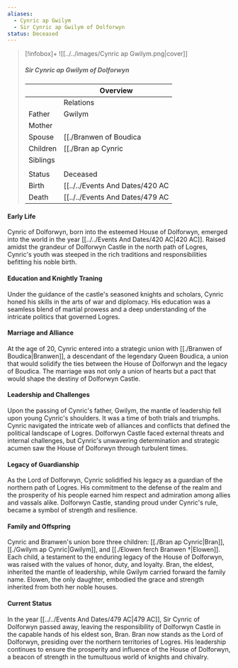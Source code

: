 ```yaml
---
aliases:
  - Cynric ap Gwilym
  - Sir Cynric ap Gwilym of Dolforwyn
status: Deceased
---
```

> [!infobox]+
> ![[../../images/Cynric ap Gwilym.png|cover]]
> ##### Sir Cynric ap Gwilym of Dolforwyn
> || Overview   |
> | ---- | ---- |
> || Relations |
> | Father | Gwilym |
> | Mother |  |
> | Spouse | [[./Branwen of Boudica|Branwen of Boudica]] |
> | Children| [[./Bran ap Cynric|Bran ap Cynric]], [[./Elowen ferch Branwen †|Elowen ferch Branwen †]], [[./Gwilym ap Cynric|Gwilym ap Cynric]] |
> | Siblings ||
> |||
> | Status | Deceased |
> | Birth | [[../../Events And Dates/420 AC|420 AC]] |
> | Death | [[../../Events And Dates/479 AC|479 AC]] <small>(Age 59)</small> |

#### Early Life
Cynric of Dolforwyn, born into the esteemed House of Dolforwyn, emerged into the world in the year [[../../Events And Dates/420 AC|420 AC]]. Raised amidst the grandeur of Dolforwyn Castle in the north path of Logres, Cynric's youth was steeped in the rich traditions and responsibilities befitting his noble birth.

#### Education and Knightly Traning
Under the guidance of the castle's seasoned knights and scholars, Cynric honed his skills in the arts of war and diplomacy. His education was a seamless blend of martial prowess and a deep understanding of the intricate politics that governed Logres.

#### Marriage and Alliance
At the age of 20, Cynric entered into a strategic union with [[./Branwen of Boudica|Branwen]], a descendant of the legendary Queen Boudica, a union that would solidify the ties between the House of Dolforwyn and the legacy of Boudica. The marriage was not only a union of hearts but a pact that would shape the destiny of Dolforwyn Castle.

#### Leadership and Challenges
Upon the passing of Cynric's father, Gwilym, the mantle of leadership fell upon young Cynric's shoulders. It was a time of both trials and triumphs. Cynric navigated the intricate web of alliances and conflicts that defined the political landscape of Logres. Dolforwyn Castle faced external threats and internal challenges, but Cynric's unwavering determination and strategic acumen saw the House of Dolforwyn through turbulent times.

#### Legacy of Guardianship
As the Lord of Dolforwyn, Cynric solidified his legacy as a guardian of the northern path of Logres. His commitment to the defense of the realm and the prosperity of his people earned him respect and admiration among allies and vassals alike. Dolforwyn Castle, standing proud under Cynric's rule, became a symbol of strength and resilience.

#### Family and Offspring
Cynric and Branwen's union bore three children: [[./Bran ap Cynric|Bran]], [[./Gwilym ap Cynric|Gwilym]], and [[./Elowen ferch Branwen †|Elowen]]. Each child, a testament to the enduring legacy of the House of Dolforwyn, was raised with the values of honor, duty, and loyalty. Bran, the eldest, inherited the mantle of leadership, while Gwilym carried forward the family name. Elowen, the only daughter, embodied the grace and strength inherited from both her noble houses.

#### Current Status
In the year [[../../Events And Dates/479 AC|479 AC]], Sir Cynric of Dolforwyn passed away, leaving the responsibility of Dolforwyn Castle in the capable hands of his eldest son, Bran. Bran now stands as the Lord of Dolforwyn, presiding over the northern territories of Logres. His leadership continues to ensure the prosperity and influence of the House of Dolforwyn, a beacon of strength in the tumultuous world of knights and chivalry.